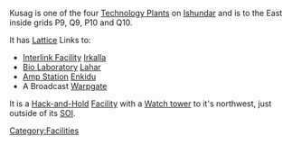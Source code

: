 Kusag is one of the four [Technology
Plants](Technology_Plant "wikilink") on [Ishundar](Ishundar "wikilink")
and is to the East inside grids P9, Q9, P10 and Q10.

It has [Lattice](Lattice "wikilink") Links to:

-   [Interlink Facility](Interlink_Facility "wikilink")
    [Irkalla](Irkalla "wikilink")
-   [Bio Laboratory](Bio_Laboratory "wikilink")
    [Lahar](Lahar "wikilink")
-   [Amp Station](Amp_Station "wikilink") [Enkidu](Enkidu "wikilink")
-   A Broadcast [Warpgate](Warpgate "wikilink")

It is a [Hack-and-Hold](Hack-and-Hold "wikilink")
[Facility](Facility "wikilink") with a [Watch
tower](Watch_tower "wikilink") to it's northwest, just outside of its
[SOI](SOI "wikilink").

[Category:Facilities](Category:Facilities "wikilink")